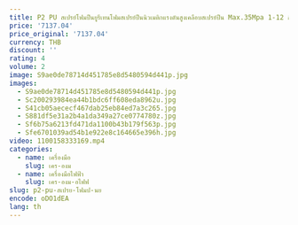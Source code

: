 ```yaml
---
title: P2 PU สเปรย์โฟมปืนยูรีเทนโฟมสเปรย์ปืนนิวเมติกแรงดันสูงเคลือบสเปรย์ปืน Max.35Mpa 1-12 กิโลกรัม/นาที 0.2-1.2Mpa 1.3 มม.
price: '7137.04'
price_original: '7137.04'
currency: THB
discount: ''
rating: 4
volume: 2
image: S9ae0de78714d451785e8d5480594d441p.jpg
images:
  - S9ae0de78714d451785e8d5480594d441p.jpg
  - Sc200293984ea44b1bdc6ff608eda8962u.jpg
  - S41cb05aececf467dab25eb84ed7a3c265.jpg
  - S881df5e31a2b4a1da349a27ce0774780z.jpg
  - Sf6b75a6213fd471da1100b43b179f563p.jpg
  - Sfe6701039ad54b1e922e8c164665e396h.jpg
video: 1100158333169.mp4
categories:
  - name: เครื่องมือ
    slug: เคร-องม
  - name: เครื่องมือไฟฟ้า
    slug: เคร-องม-อไฟฟ
slug: p2-pu-สเปรย-โฟมป-นย
encode: oDO1dEA
lang: th
---
```

  